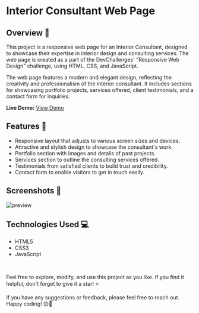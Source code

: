 # Interior Consultant Web Page

## Overview  🚀

This project is a responsive web page for an Interior Consultant, designed to showcase their expertise in interior design and consulting services. The web page is created as a part of the DevChallenges' "Responsive Web Design" challenge, using HTML, CSS, and JavaScript.

The web page features a modern and elegant design, reflecting the creativity and professionalism of the interior consultant. It includes sections for showcasing portfolio projects, services offered, client testimonials, and a contact form for inquiries.

**Live Demo:** [View Demo](https://your-demo-link.com)

## Features 🌟

- Responsive layout that adjusts to various screen sizes and devices.
- Attractive and stylish design to showcase the consultant's work.
- Portfolio section with images and details of past projects.
- Services section to outline the consulting services offered.
- Testimonials from satisfied clients to build trust and credibility.
- Contact form to enable visitors to get in touch easily.

## Screenshots 📸
![preview](https://github.com/rahil1202/dev-challanges/assets/104057403/dbe2a691-0fef-42d8-a10d-493a77840fde)
<br>

## Technologies Used 💻

- HTML5
- CSS3
- JavaScript

<br>

Feel free to explore, modify, and use this project as you like. If you find it helpful, don't forget to give it a star! ⭐️

If you have any suggestions or feedback, please feel free to reach out. Happy coding! 😊🚀



